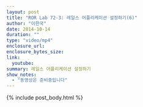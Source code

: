 ```yaml
---
layout: post
title: "ROR Lab 72-3: 레일스 어플리케이션 설정하기(6)"
author: "이한국"
date: 2014-10-14
duration: ""
type: "video/mp4"
enclosure_url: 
enclosure_bytes_size: 
link:
  youtube: 
summary: 레일스 어플리케이션 설정하기
show_notes:
  - "동영상은 준비중입니다"
---
```


{% include post_body.html %}